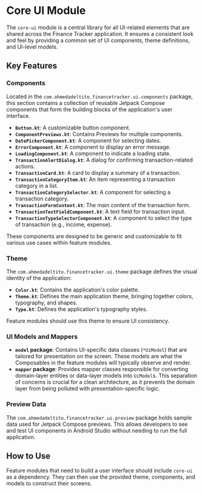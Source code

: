 # Core UI Module

The `core-ui` module is a central library for all UI-related elements that are shared across the Finance Tracker application. It ensures a consistent look and feel by providing a common set of UI components, theme definitions, and UI-level models.

## Key Features

### Components

Located in the `com.ahmedadeltito.financetracker.ui.components` package, this section contains a collection of reusable Jetpack Compose components that form the building blocks of the application's user interface.

-   **`Button.kt`**: A customizable button component.
-   **`ComponentPreviews.kt`**: Contains Previews for multiple components.
-   **`DatePickerComponent.kt`**: A component for selecting dates.
-   **`ErrorComponent.kt`**: A component to display an error message.
-   **`LoadingComponent.kt`**: A component to indicate a loading state.
-   **`TransactionAlertDialog.kt`**: A dialog for confirming transaction-related actions.
-   **`TransactionCard.kt`**: A card to display a summary of a transaction.
-   **`TransactionCategoryItem.kt`**: An item representing a transaction category in a list.
-   **`TransactionCategorySelector.kt`**: A component for selecting a transaction category.
-   **`TransactionFormContent.kt`**: The main content of the transaction form.
-   **`TransactionTextFieldComponent.kt`**: A text field for transaction input.
-   **`TransactionTypeSelectorComponent.kt`**: A component to select the type of transaction (e.g., income, expense).

These components are designed to be generic and customizable to fit various use cases within feature modules.

### Theme

The `com.ahmedadeltito.financetracker.ui.theme` package defines the visual identity of the application:
-   **`Color.kt`**: Contains the application's color palette.
-   **`Theme.kt`**: Defines the main application theme, bringing together colors, typography, and shapes.
-   **`Type.kt`**: Defines the application's typography styles.

Feature modules should use this theme to ensure UI consistency.

### UI Models and Mappers

-   **`model` package**: Contains UI-specific data classes (`*UiModel`) that are tailored for presentation on the screen. These models are what the Composables in the feature modules will typically observe and render.
-   **`mapper` package**: Provides mapper classes responsible for converting domain-layer entities or data-layer models into `UiModel`s. This separation of concerns is crucial for a clean architecture, as it prevents the domain layer from being polluted with presentation-specific logic.

### Preview Data

The `com.ahmedadeltito.financetracker.ui.preview` package holds sample data used for Jetpack Compose previews. This allows developers to see and test UI components in Android Studio without needing to run the full application.

## How to Use

Feature modules that need to build a user interface should include `core-ui` as a dependency. They can then use the provided theme, components, and models to construct their screens. 